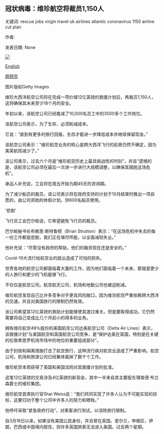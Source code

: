 ## 冠状病毒：维珍航空将裁员1,150人

关键词: rescue jobs virgin travel uk airlines atlantic coronavirus 1150 airline cut plan

作者: 

发表日期: None

![](https://ichef.bbci.co.uk/news/1024/branded_news/745D/production/_114098792_virginatlantic.jpg)

[English](Coronavirus%3A%20Virgin%20Atlantic%20to%20cut%201%2C150%20more%20jobs.md)

[原网页](https://www.bbc.com/news/business-54027229)

图片版权Getty Images

维珍大西洋航空公司将在完成一项价值12亿英镑的救援计划后，再裁员1,150人，这将确保其未来至少18个月的安全。

年初以来，该航空公司已经裁减了10,000名员工中的3500多个工作岗位。

该航空公司表示，为了生存，必须削减成本。

它说：“直到有更多的旅行回报，生存才能进一步降低成本并继续保留现金。”

该航空公司表示：“维珍航空业务的核心是跨大西洋飞行的前景仍然不确定，因为美英航班减少了。”

该公司表示，过去六个月是“维珍航空历史上最具挑战性的时刻”，并且“遗憾的是，该航空公司必须在最后一次进一步进行大规模调整，以确保其摆脱这场危机”。

承运人补充说，工会将在周五开始为期45天的咨询期。

为了减少船员的裁员，该公司表示将在政府支持的计划于10月结束时推出一项自愿的，由公司资助的休假计划，供600名船员使用。

'悲剧'

飞行员工会巴尔帕说，它希望避免飞行员的裁员。

巴尔帕秘书长布赖恩·斯特鲁顿（Brian Strutton）表示：“在这场危机中失去的每一份工作都是悲剧，我们正在竭尽所能，以全面减轻失业。”

他补充说：“尽管没有政府的帮助，他们的融资现在还是安全的。”

Covid-19大流行给航空业的就业造成了可怕的损失。

世界各地的航空公司都面临着大量的工作，因为他们面临着一个未来，那就是更少的人旅行和更少的飞机能够飞行。

不仅仅是航空公司。航空航天公司，机场和地勤公司也被迫削减。

维珍航空发现自己比许多竞争对手更具风险敞口，因为维京航空严重依赖跨大西洋的交通，并且对美国旅行的限制仍然有效。

该公司希望其12亿英镑的救助计划能够使其渡过难关。但是要取得成功，它仍然需要将自己变成比几个月前小的得多的业务。

拥有维珍航空49％股份的美国航空公司达美航空公司（Delta Air Lines）表示，该救援计划“与美国航空和英国航空公司竞争，是“保护达美在英国，特别是在关键的伦敦希思罗机场市场中的地位的重要组成部分”。

由于封锁和隔离措施打击了航空旅行，这种流行病对航空业造成了严重影响。航空公司，机场和旅游公司已经集体裁掉了数千个工作。

维珍航空本周获得了英国和美国法院对其救援计划的批准。

这笔12亿英镑的交易涉及4亿英镑的新现金，其中一半来自其主要股东理查德·布兰森爵士的维珍集团。

维珍航空首席执行官Shai Weiss说：“我们共同实现了许多人认为不可能实现的目标，这要归功于整个公司中许多人的努力和牺牲。”

他呼吁采取“紧急政府行动”，对乘客进行测试，以消除旅行限制。

自3月16日以来，如果没有美国公民身份，并且曾在英国，爱尔兰，申根区，伊朗，巴西或中国境内居住，则许多英国旅客无法进入美国。过去两个星期。